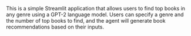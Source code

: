 This is a simple Streamlit application that allows users to find top books in any genre using a GPT-2 language model. Users can specify a genre and the number of top books to find, and the agent will generate book recommendations based on their inputs.
